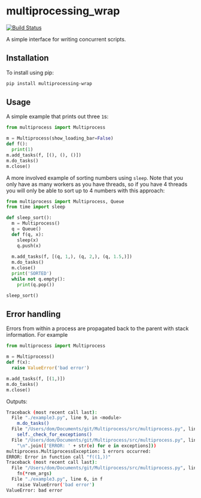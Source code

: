 # multiprocessing_wrap

[![Build Status](https://travis-ci.org/domsleee/multiprocessing-wrap.svg?branch=master)](https://travis-ci.org/domsleee/multiprocessing-wrap)

A simple interface for writing concurrent scripts.

## Installation

To install using pip:

~~~bash
pip install multiprocessing-wrap
~~~

## Usage

A simple example that prints out three `1`s:

~~~python
from multiprocess import Multiprocess

m = Multiprocess(show_loading_bar=False)
def f():
  print(1)
m.add_tasks(f, [(), (), ()])
m.do_tasks()
m.close()
~~~

A more involved example of sorting numbers using `sleep`. Note that you only have as many workers as you have threads, so if you have 4 threads you will only be able to sort up to 4 numbers with this approach:
~~~python
from multiprocess import Multiprocess, Queue
from time import sleep

def sleep_sort():
  m = Multiprocess()
  q = Queue()
  def f(q, x):
    sleep(x)
    q.push(x)
  
  m.add_tasks(f, [(q, 1,), (q, 2,), (q, 1.5,)])
  m.do_tasks()
  m.close()
  print('SORTED')
  while not q.empty():
    print(q.pop())

sleep_sort()
~~~


## Error handling
Errors from within a process are propagated back to the parent with stack information. For example

~~~python
from multiprocess import Multiprocess

m = Multiprocess()
def f(x):
  raise ValueError('bad error')

m.add_tasks(f, [(1,)])
m.do_tasks()
m.close()
~~~

Outputs:

~~~bash
Traceback (most recent call last):
  File "./example3.py", line 9, in <module>
    m.do_tasks()
  File "/Users/dom/Documents/git/Multiprocess/src/multiprocess.py", line 53, in do_tasks
    self._check_for_exceptions()
  File "/Users/dom/Documents/git/Multiprocess/src/multiprocess.py", line 71, in _check_for_exceptions
    "\n".join(['ERROR: ' + str(e) for e in exceptions]))
multiprocess.MultiprocessException: 1 errors occurred:
ERROR: Error in function call "f((1,))"
Traceback (most recent call last):
  File "/Users/dom/Documents/git/Multiprocess/src/multiprocess.py", line 85, in my_worker
    fn(*rem_args)
  File "./example3.py", line 6, in f
    raise ValueError('bad error')
ValueError: bad error
~~~

